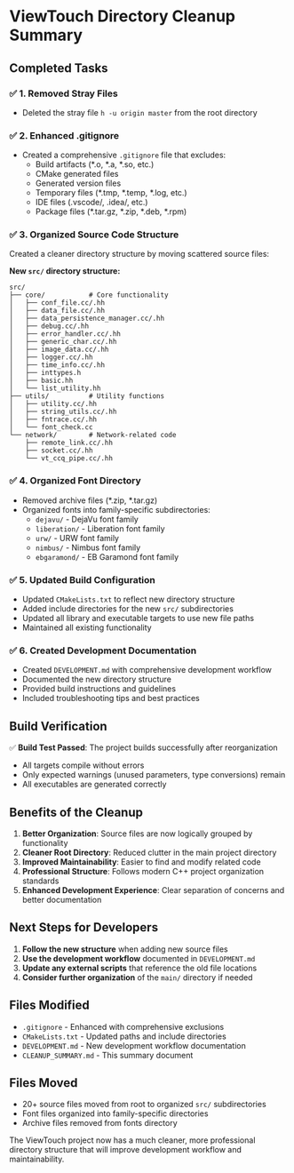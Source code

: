 # ViewTouch Directory Cleanup Summary

## Completed Tasks

### ✅ 1. Removed Stray Files
- Deleted the stray file `h -u origin master` from the root directory

### ✅ 2. Enhanced .gitignore
- Created a comprehensive `.gitignore` file that excludes:
  - Build artifacts (*.o, *.a, *.so, etc.)
  - CMake generated files
  - Generated version files
  - Temporary files (*.tmp, *.temp, *.log, etc.)
  - IDE files (.vscode/, .idea/, etc.)
  - Package files (*.tar.gz, *.zip, *.deb, *.rpm)

### ✅ 3. Organized Source Code Structure
Created a cleaner directory structure by moving scattered source files:

**New `src/` directory structure:**
```
src/
├── core/           # Core functionality
│   ├── conf_file.cc/.hh
│   ├── data_file.cc/.hh
│   ├── data_persistence_manager.cc/.hh
│   ├── debug.cc/.hh
│   ├── error_handler.cc/.hh
│   ├── generic_char.cc/.hh
│   ├── image_data.cc/.hh
│   ├── logger.cc/.hh
│   ├── time_info.cc/.hh
│   ├── inttypes.h
│   ├── basic.hh
│   └── list_utility.hh
├── utils/          # Utility functions
│   ├── utility.cc/.hh
│   ├── string_utils.cc/.hh
│   ├── fntrace.cc/.hh
│   └── font_check.cc
└── network/        # Network-related code
    ├── remote_link.cc/.hh
    ├── socket.cc/.hh
    └── vt_ccq_pipe.cc/.hh
```

### ✅ 4. Organized Font Directory
- Removed archive files (*.zip, *.tar.gz)
- Organized fonts into family-specific subdirectories:
  - `dejavu/` - DejaVu font family
  - `liberation/` - Liberation font family
  - `urw/` - URW font family
  - `nimbus/` - Nimbus font family
  - `ebgaramond/` - EB Garamond font family

### ✅ 5. Updated Build Configuration
- Updated `CMakeLists.txt` to reflect new directory structure
- Added include directories for the new `src/` subdirectories
- Updated all library and executable targets to use new file paths
- Maintained all existing functionality

### ✅ 6. Created Development Documentation
- Created `DEVELOPMENT.md` with comprehensive development workflow
- Documented the new directory structure
- Provided build instructions and guidelines
- Included troubleshooting tips and best practices

## Build Verification

✅ **Build Test Passed**: The project builds successfully after reorganization
- All targets compile without errors
- Only expected warnings (unused parameters, type conversions) remain
- All executables are generated correctly

## Benefits of the Cleanup

1. **Better Organization**: Source files are now logically grouped by functionality
2. **Cleaner Root Directory**: Reduced clutter in the main project directory
3. **Improved Maintainability**: Easier to find and modify related code
4. **Professional Structure**: Follows modern C++ project organization standards
5. **Enhanced Development Experience**: Clear separation of concerns and better documentation

## Next Steps for Developers

1. **Follow the new structure** when adding new source files
2. **Use the development workflow** documented in `DEVELOPMENT.md`
3. **Update any external scripts** that reference the old file locations
4. **Consider further organization** of the `main/` directory if needed

## Files Modified

- `.gitignore` - Enhanced with comprehensive exclusions
- `CMakeLists.txt` - Updated paths and include directories
- `DEVELOPMENT.md` - New development workflow documentation
- `CLEANUP_SUMMARY.md` - This summary document

## Files Moved

- 20+ source files moved from root to organized `src/` subdirectories
- Font files organized into family-specific directories
- Archive files removed from fonts directory

The ViewTouch project now has a much cleaner, more professional directory structure that will improve development workflow and maintainability.
